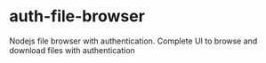 # auth-file-browser
Nodejs file browser with authentication. Complete UI to browse and download files with authentication
